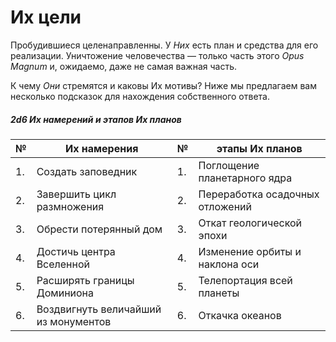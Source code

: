 # Их цели
Пробудившиеся целенаправленны. У *Них* есть план и средства для его реализации. Уничтожение человечества — только часть этого *Opus Magnum* и, ожидаемо, даже не самая важная часть.

К чему *Они* стремятся и каковы Их мотивы? Ниже мы предлагаем вам несколько подсказок для нахождения собственного ответа.

##### 2d6 Их намерений и этапов Их планов
|№|Их намерения|№|этапы Их планов|
| ------------ | ------------ | ------------ | ------------ |
|1.|Создать заповедник|1.|Поглощение планетарного ядра|
|2.|Завершить цикл размножения|2.|Переработка осадочных отложений|
|3.|Обрести потерянный дом|3.|Откат геологической эпохи|
|4.|Достичь центра Вселенной|4.|Изменение орбиты и наклона оси|
|5.|Расширять границы Доминиона|5.|Телепортация всей планеты|
|6.|Воздвигнуть величайший из монументов|6.|Откачка океанов|
